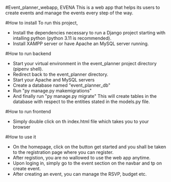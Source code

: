 #Event_planner_webapp, EVENA
This is a web app that helps its users to create events and manage the events every step of the way.

#How to install
To run this project,
- Install the dependencies necessary to run a Django project starting with intalling python (python 3.11 is recommended).
- Install XAMPP server or have Apache an MySQL server running.

#How to run backend
- Start your virtual environment in the event_planner project directory (pipenv shell).
- Redirect back to the event_planner directory.
- Start your Apache and MySQL servers
- Create a database named "event_planner_db"
- Run "py manage.py makemigrations" 
- And finally run "py manage.py migrate" This will create tables in the database with respect to the entities stated in the models.py file.

#How to run frontend
- Simply double click on th index.html file which takes you to your browser

#How to use it
- On the homepage, click on the button get started and you shall be taken to the registration page where you can register.
- After registion, you are no wallowed to use the web app anytime.
- Upon loging in, simply go to the event section on the navbar and tp on create event.
- After creating an event, you can manage the RSVP, budget etc.
